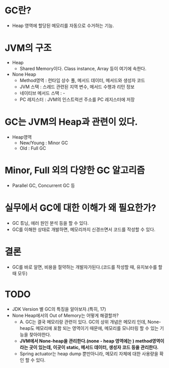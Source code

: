 # GC란?
  * Heap 영역에 할당된 메모리를 자동으로 수거하는 기능.
# JVM의 구조
  * Heap
    * Shared Memory이다. Class instance, Array 등이 여기에 속한다.
  * None Heap
    * Method영역 : 런타임 상수 풀, 메서드 데이터, 메서드와 생성자 코드
    * JVM 스택 : 스레드 관련된 지역 변수, 메서드 수행과 리턴 정보
    * 네이티브 메서드 스택 : -
    * PC 레지스터 : JVM의 인스트럭션 주소를 PC 레지스터에 저장
# GC는 JVM의 Heap과 관련이 있다.
  * Heap영역
    * New/Young : Minor GC
    * Old : Full GC
# Minor, Full 외의 다양한 GC 알고리즘
  * Parallel GC, Concurrent GC 등
# 실무에서 GC에 대한 이해가 왜 필요한가?
  * GC 튜닝, 에러 원인 분석 등을 할 수 있다.
  * GC를 이해한 상태로 개발하면, 메모리까지 신경쓰면서 코드를 작성할 수 있다.
# 결론
  * GC를 바로 알면, 비용을 절약하는 개발자가된다.(코드를 작성할 때, 유지보수를 할 때 모두)
# TODO
  * JDK Version 별 GC의 특징을 알아보자.(특히, 17)
  * None Heap에서의 Out of Memory는 어떻게 해결할까?
    * A. GC는 결국 메모리랑 관련이 있다. GC의 상위 개념은 메모리 인데, None-heap도 메모리에 포함 되는 영역이기 때문에, 메모리를 모니터링 할 수 있는 기능을 찾아야한다.
    * <B>JVM에서 None-heap을 관리한다.(none - heap 영역에는 ) method영역이라는 곳이 있는데, 이곳이 static, 메서드 데이터, 생성자 코드 등을 관리한다.</B>
    * Spring actuator는 heap dump 뿐만아니라, 메모리 자체에 대한 사용량을 확인 할 수 있다.